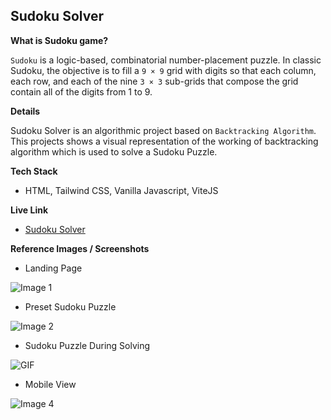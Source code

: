 ## Sudoku Solver

**What is Sudoku game?**

`Sudoku` is a logic-based, combinatorial number-placement puzzle. In classic Sudoku, the objective is to fill a `9 × 9` grid with digits so that each column, each row, and each of the nine `3 × 3` sub-grids that compose the grid contain all of the digits from 1 to 9.

**Details**

Sudoku Solver is an algorithmic project based on `Backtracking Algorithm`. This projects shows a visual representation of the working of backtracking algorithm which is used to solve a Sudoku Puzzle.

**Tech Stack**

-   HTML, Tailwind CSS, Vanilla Javascript, ViteJS

**Live Link**

-   [Sudoku Solver](https://s4shibam-sudoku-solver.netlify.app)

**Reference Images / Screenshots**

-   Landing Page

![Image 1](https://drive.google.com/uc?export=view&id=1Hko2KGwe-rHk5ab378gxT1h4X5TDcAGp)

-   Preset Sudoku Puzzle

![Image 2](https://drive.google.com/uc?export=view&id=1oXgtKUhhjsmJEQwz025UrqTKuXQMr29Q)

-   Sudoku Puzzle During Solving

<img src="./media/Sudoku Solver.gif" alt="GIF" style="max-width: 100%; height: auto"/>

-   Mobile View

![Image 4](https://drive.google.com/uc?export=view&id=1GN9DboVUIFf6QOpE82j8Vg-fij9GImI8)
